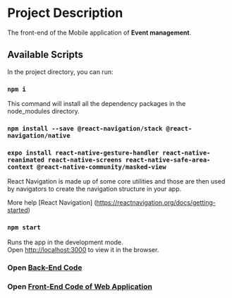 # Project Description

The front-end of the Mobile application of <strong>Event management</strong>. <br>

## Available Scripts

In the project directory, you can run:

### `npm i`

This command will install all the dependency packages in the node_modules directory.

### `npm install --save @react-navigation/stack @react-navigation/native`

### `expo install react-native-gesture-handler react-native-reanimated react-native-screens react-native-safe-area-context @react-native-community/masked-view`

React Navigation is made up of some core utilities and those are then used by navigators to create the navigation structure in your app.

More help [React Navigation] (https://reactnavigation.org/docs/getting-started)

### `npm start`

Runs the app in the development mode.<br />
Open [http://localhost:3000](http://localhost:3000) to view it in the browser.

### Open [Back-End Code](https://github.com/asadhameed/event-management-backend)

### Open [Front-End Code of Web Application](https://github.com/asadhameed/event-management-frontend)
